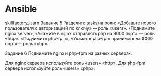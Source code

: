 # Ansible
skillfactory_learn
Задание 5
Разделите tasks на роли:
«Добавьте нового пользователя с авторизацией по ключу» — роль «users».
«Поднимите nginx server», «Укажите в nginx отправлять php на 9000 порт» — роль «http».
«Поднимите php-fpm», «Укажите php-fpm принимать на 9000 порт»— роль «php».

Задание 6
Поднимите nginx и php-fpm на разных серверах:

Для nginx сервера используйте роль «users» «http».
Для php-fpm сервера используйте роль «users» «php».
